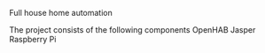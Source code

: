 Full house home automation

The project consists of the following components
OpenHAB
Jasper
Raspberry Pi
